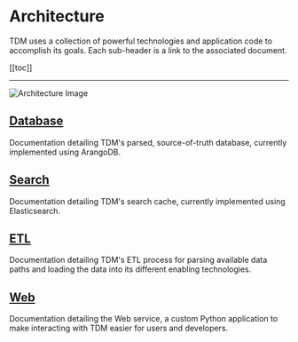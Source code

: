 # Architecture
TDM uses a collection of powerful technologies and application code to accomplish its goals. Each sub-header is a link to the associated document.

[[toc]]

---

![Architecture Image](/doc/img/tdm_arch.png)

## [Database](Database.md)
Documentation detailing TDM's parsed, source-of-truth database, currently implemented using ArangoDB.

## [Search](Search.md)
Documentation detailing TDM's search cache, currently implemented using Elasticsearch.

## [ETL](ETL.md)
Documentation detailing TDM's ETL process for parsing available data paths and loading the data into its different enabling technologies.

## [Web](Web.md)
Documentation detailing the Web service, a custom Python application to make interacting with TDM easier for users and developers.
